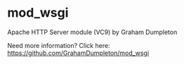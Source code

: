 # mod_wsgi
Apache HTTP Server module (VC9) by Graham Dumpleton

Need more information? Click here: https://github.com/GrahamDumpleton/mod_wsgi
